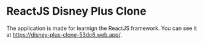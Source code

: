 # ReactJS Disney Plus Clone

The application is made for learnign the ReactJS framework. You can see it at https://disney-plus-clone-53dc6.web.app/.
